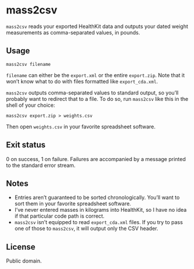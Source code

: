 # mass2csv

`mass2csv` reads your exported HealthKit data and outputs your dated weight measurements as comma-separated values, in pounds.

## Usage

```fish
mass2csv filename
```

`filename` can either be the `export.xml` or the entire `export.zip`. Note that it won’t know what to do with files formatted like `export_cda.xml`.

`mass2csv` outputs comma-separated values to standard output, so you’ll probably want to redirect that to a file. To do so, run `mass2csv` like this in the shell of your choice:

```fish
mass2csv export.zip > weights.csv
```

Then open `weights.csv` in your favorite spreadsheet software.

## Exit status

0 on success, 1 on failure. Failures are accompanied by a message printed to the standard error stream.

## Notes

- Entries aren’t guaranteed to be sorted chronologically. You’ll want to sort them in your favorite spreadsheet software.
- I’ve never entered masses in kilograms into HealthKit, so I have no idea if that particular code path is correct.
- `mass2csv` isn’t equipped to read `export_cda.xml` files. If you try to pass one of those to `mass2csv`, it will output only the CSV header.

## License

Public domain.
